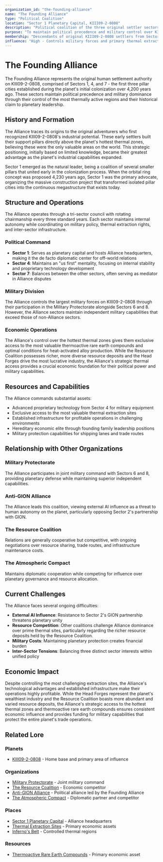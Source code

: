 ```yaml
---
organization_id: "the-founding-alliance"
name: "The Founding Alliance"
type: "Political Coalition"
location: "Sector 1 Planetary Capital, KIII09-2-0808"
description: "Political coalition of the three original settler sectors that maintains military dominance and controls the most thermally active regions of Inferno's Belt"
purpose: "To maintain political precedence and military control over KIII09-2-0808 through coordinated governance and resource management"
membership: "Descendants of original KIII09-2-0808 settlers from Sectors 1, 4, and 7"
influence: "High - Controls military forces and primary thermal extraction sites"
---
```


# The Founding Alliance

The Founding Alliance represents the original human settlement authority on KIII09-2-0808, comprised of Sectors 1, 4, and 7 - the first three pillar cities established during the planet's initial colonization over 4,200 years ago. These sectors maintain political precedence and military dominance through their control of the most thermally active regions and their historical claim to planetary leadership.

## History and Formation

The Alliance traces its origins to the original adventurers who first recognized KIII09-2-0808's industrial potential. These early settlers built their support pillars directly above the planet's hottest thermal zones, believing these were the only valuable areas on the world. This strategic positioning, initially based on limited knowledge, became their greatest advantage as the planet's industrial capabilities expanded.

Sector 1 emerged as the natural leader, being a coalition of several smaller pillars that united early in the colonization process. When the orbital ring concept was proposed 4,230 years ago, Sector 1 was the primary advocate, organizing the massive construction project that transformed isolated pillar cities into the continuous megastructure that exists today.

## Structure and Operations

The Alliance operates through a tri-sector council with rotating chairmanship every three standard years. Each sector maintains internal autonomy while coordinating on military policy, thermal extraction rights, and inter-sector infrastructure.

### **Political Command**
- **Sector 1**: Serves as planetary capital and hosts Alliance headquarters, making it the de facto diplomatic center for off-world relations
- **Sector 4**: Maintains an "us first" mentality, focusing on internal stability and proprietary technology development
- **Sector 7**: Balances between the other sectors, often serving as mediator in Alliance disputes

### **Military Division**
The Alliance controls the largest military forces on KIII09-2-0808 through their participation in the Military Protectorate alongside Sectors 6 and 8. However, the Alliance sectors maintain independent military capabilities that exceed those of non-Alliance sectors.

### **Economic Operations**
The Alliance's control over the hottest thermal zones gives them exclusive access to the most valuable thermoactive rare earth compounds and optimal conditions for heat-activated alloy production. While the Resource Coalition possesses richer, more diverse resource deposits and the Head Forges drive the most lucrative industry, the Alliance's strategic thermal access provides a crucial economic foundation for their political power and military capabilities.

## Resources and Capabilities

The Alliance commands substantial assets:
- Advanced proprietary technology from Sector 4 for military equipment
- Exclusive access to the most valuable thermal extraction sites
- Established infrastructure for profitable operations in challenging environments
- Hereditary economic elite through founding family leadership positions
- Military protection capabilities for shipping lanes and trade routes

## Relationship with Other Organizations

### **Military Protectorate**
The Alliance participates in joint military command with Sectors 6 and 8, providing planetary defense while maintaining superior independent capabilities.

### **Anti-GION Alliance**
The Alliance leads this coalition, viewing external AI influence as a threat to human autonomy on the planet, particularly opposing Sector 2's partnership with GION.

### **The Resource Coalition**
Relations are generally cooperative but competitive, with ongoing negotiations over resource sharing, trade routes, and infrastructure maintenance costs.

### **The Atmospheric Compact**
Maintains diplomatic cooperation while competing for influence over planetary governance and resource allocation.

## Current Challenges

The Alliance faces several ongoing difficulties:
- **External AI Influence**: Resistance to Sector 2's GION partnership threatens planetary unity
- **Resource Competition**: Other coalitions challenge Alliance dominance over prime thermal sites, particularly regarding the richer resource deposits held by the Resource Coalition.
- **Military Costs**: Maintaining planetary protection creates financial burden
- **Inter-Sector Tensions**: Balancing three distinct sector interests within unified policy

## Economic Impact

Despite controlling the most challenging extraction sites, the Alliance's technological advantages and established infrastructure make their operations highly profitable. While the Head Forges represent the planet's wealthiest industry and the Resource Coalition boasts more abundant and varied resource deposits, the Alliance's strategic access to the hottest thermal zones and thermoactive rare earth compounds ensures consistent economic influence and provides funding for military capabilities that protect the entire planet's trade operations.

## Related Lore

### Planets
- [KIII09-2-0808](/planets/kiii09-2-0808) - Home base and primary area of influence

### Organizations
- [Military Protectorate](/organizations/military-protectorate) - Joint military command
- [The Resource Coalition](/organizations/resource-coalition) - Economic competitor
- [Anti-GION Alliance](/organizations/anti-gion-alliance) - Political alliance led by the Founding Alliance
- [The Atmospheric Compact](/organizations/atmospheric-compact) - Diplomatic partner and competitor

### Places
- [Sector 1 Planetary Capital](/places/sector-1-capital) - Alliance headquarters
- [Thermal Extraction Sites](/places/thermal-extraction-sites) - Primary economic assets
- [Inferno's Belt](/places/infernos-belt) - Controlled thermal regions

### Resources
- [Thermoactive Rare Earth Compounds](/resources/thermoactive-rare-earth-compounds) - Primary economic asset